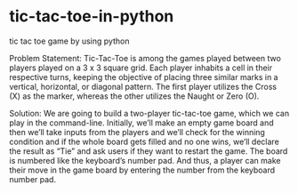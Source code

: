 # tic-tac-toe-in-python
tic tac toe game by using python

Problem Statement: Tic-Tac-Toe is among the games played between two
players played on a 3 x 3 square grid. Each player inhabits a cell in their
respective turns, keeping the objective of placing three similar marks in a
vertical, horizontal, or diagonal pattern. The first player utilizes the Cross (X)
as the marker, whereas the other utilizes the Naught or Zero (O).


Solution: We are going to build a two-player tic-tac-toe game, which we can
play in the command-line. Initially, we’ll make an empty game board and then
we’ll take inputs from the players and we’ll check for the winning condition
and if the whole board gets filled and no one wins, we’ll declare the result as
“Tie” and ask users if they want to restart the game. The board is numbered
like the keyboard’s number pad. And thus, a player can make their move in the
game board by entering the number from the keyboard number pad.
